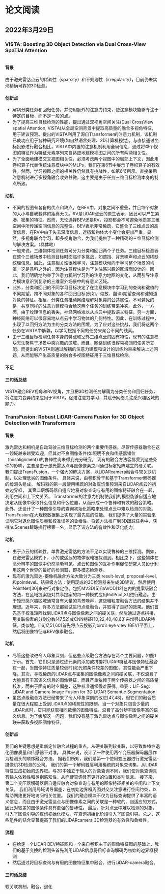 # 论文阅读
## 2022年3月29日
### VISTA: Boosting 3D Object Detection via Dual Cross-VIew SpaTial Attention
```
```
#### 背景
由于激光雷达点云的稀疏性（sparsity）和不规则性（irregularity），目前仍未实现精确可靠的3D检测。
#### 创新点
- 解耦分类任务和回归任务，并使用额外的注意力约束，使注意模块能够专注于特定的目标，而不是一般的点。
- 为了提高三维目标检测的性能，提出通过双视角空间关注(Dual CrossVIew spatial Attention, VISTA)从全局空间背景中提取高质量的融合多视角特征，用于建议预测。提出的VISTA利用了源自Transformer的注意力机制，该机制已成功应用于各种研究环境(如自然语言处理、2D计算机视觉)。与直接通过坐标投影进行融合相比，VISTA中内置的注意机制利用全局信息，通过将单个视图的特征作为特征元素序列来自适应地建模视图之间的所有两两相关性。
- 为了全面地建模交叉视图相关性，必须考虑两个视图中的局部上下文，因此用卷积算子代替传统注意模块中的MLPs，我们在第6节中展示了卷积算子的有效性。然而，学习视图之间的相关性仍然具有挑战性，如第6节所示。直接采用注意机制进行多视角融合收效甚微，这主要是由于任务三维目标检测本身的特点所致。
#### 动机
- 不同的视图有各自的优点和缺点。在BEV中，对象之间不重叠，并且每个对象的大小与自我载体的距离无关。RV是LiDAR点云的原生表示，因此可以产生紧凑、密集的特征。然而，无论选择BEV还是RV，投影都会不可避免地损害三维空间中所传递空间信息的完整性。BEV表示非常稀疏，它整合了三维点云的高度信息，在RV中由于失去深度信息，遮挡和物体大小变化会更加严重。显然，多视角联合学习，即多视角融合，为我们提供了一种精确的三维目标检测的解决方案。（具体略）
- 一般来说，三维物体检测任务可分为分类和回归两个子任务。三维目标检测器在整个三维场景中检测目标时面临许多挑战，如遮挡、背景噪声和点云的稀缺纹理信息。因此，注意相关性很难学习，注意模块倾向于学习整个场景的均值，这是意料之外的，因为注意模块是为了关注感兴趣的区域而设计的。因此，我们明确地约束了注意力机制学习到的注意力地图的变化，从而引导注意力模块意识到复杂的三维室外场景中的有意义区域。
- 此外，分类和回归的不同学习目标决定了在注意模块中学习到的查询和键值的不同期望。跨不同对象的各种回归目标(例如，缩放、翻译)期望查询和键知道对象的特征。相反，分类任务推动网络理解对象类的公共属性。不可避免的是，共享同样的注意力建模将会给这两个任务的训练带来冲突。此外，一方面，由于纹理信息的丢失，神经网络难以从点云中提取语义特征。另一方面，神经网络可以很容易地从点云中学习物体的几何特性。因此，在训练过程中，出现了以回归方法为主的分类方法的困境。为了应对这些挑战，我们将这两个任务在VISTA中解耦，以学习根据不同的任务来聚合不同的线索。
- 由于三维目标检测任务本身的特点和室外三维点云的固有特性，现有的注意模块无法聚焦于场景中感兴趣的区域。而且，网络训练很容易被回归任务所支配。而提出的VISTA则通过解耦的注意力建模和设计的训练约束来解决上述问题，从而能够产生高质量的融合多视图特征用于三维目标检测。
#### 不足

#### 三句话总结
VISTA融合BEV视角和RV视角，并且把3D检测任务解藕为分类任务和回归任务，将注意力变异约束应用于VISTA，促进注意力学习，并赋予网络关注感兴趣区域的能力。

### TransFusion: Robust LiDAR-Camera Fusion for 3D Object Detection with Transformers

#### 背景
激光雷达和相机是自动驾驶三维目标检测的两个重要传感器。尽管传感器融合在这一领域越来越受欢迎，但其对不良图像条件(如照明不良和传感器错位（misalignment）)的鲁棒性尚未得到充分研究。
现有的融合方法容易受到这些条件的影响，主要是由于激光雷达点与图像像素之间通过标定矩阵建立的硬关联。
我们提出TransFusion，一个强大的解决方案，以LiDARcamera融合与软关联机制，以处理低劣的图像条件。
具体来说，由卷积骨干和基于Transformer解码器的检测头组成。
解码器的第一层使用稀疏的对象查询集预测来自LiDAR点云的初始边界框，
其第二层解码器自适应地将对象查询与有用的图像特征融合在一起，利用空间和上下文关系。
Transformer的注意力机制使我们的模型能够自适应地决定从图像中获取什么信息和什么位置，从而形成一个鲁棒和有效的融合策略。
此外，还设计了一种图像引导的查询初始化策略来处理点云中难以检测的对象。TransFusion在大规模数据集上实现了最先进的性能。
我们提供了大量的实验来证明它对退化图像质量和校准误差的鲁棒性。将该方法推广到3D跟踪任务中，获得nuScenes跟踪排行榜第一名，显示了该方法的有效性和泛化能力。
#### 动机
- 由于点云的稀疏性，单靠激光雷达的方法不足以实现鲁棒的三维探测。例如，在激光雷达模式下，小的或遥远的物体很难被探测到。相比之下，这些物体在高分辨率的图像中仍然清晰可见。点云和图像的互补作用促使研究人员设计利用这两个世界的最好的检测器，即多模态检测器。
- 现有的激光雷达-摄像机融合方法大致分为三类:result-level, proposal-level, 和pointlevel。结果级方法：使用现成的2D检测器来生成3D建议，然后使用PointNet[30]来进行对象定位。包括MV3D[5]和AVOD[12]在内的提案级融合方法，在区域提案级对共享提案的每一种模式应用RoIPool[31]进行融合。由于矩形感兴趣区域通常含有大量的背景噪声，这些粗粒度融合方法的结果并不理想。近年来，许多方法都尝试进行点级融合，并取得了良好的效果。他们首先基于校准矩阵找到LiDAR点与图像像素之间的硬关联，然后通过逐点拼接，用关联像素的分割分数[47,52]或CNN特征[10,22,40,48,63]来增强LiDAR特征。类似地，[16,17,51,60]首先将点云投影到bird’s eye view (BEV)平面上，然后将图像特征与BEV像素融合。
#### 动机
- 尽管这些改进令人印象深刻，但这些点级融合方法存在两个主要问题，如图1所示。首先，它们只是通过逐元素的添加或拼接将LiDAR特征与图像特征融合在一起，当图像特征质量较低时(如光照条件较差的图像)，其性能会严重下降。其次，寻找稀疏的LiDAR点与密集的图像像素之间的硬关联，不仅浪费了大量具有丰富语义信息的图像特征，而且严重依赖于两个传感器之间的高质量校准，而由于固有的时空偏差，这种校准通常很难获得。重要：LIF-Seg: LiDAR and Camera Image Fusion for 3D LiDAR Semantic Segmentation
- 虽然点级融合方法已经带来了令人印象深刻的改进[47,48]，但它们的融合质量在很大程度上受到LiDAR点的稀疏性的限制。当一个对象只包含少量的LiDAR点时，它只能获取相同数量的图像特征，浪费了高分辨率图像丰富的语义信息。为了缓解这一问题，我们没有基于激光雷达点与图像像素之间的硬关联来获取多视图图像特征。

#### 创新点
我们的关键思想是重新定位融合过程的重点，从硬关联到软关联，以导致鲁棒性退化图像质量和传感器不对准。
具体来说，设计了一种使用两个变压器解码器层作为检测头的顺序融合方法。
据我们所知，我们是第一个使用变压器进行激光雷达-摄像机3D检测的公司。
我们的第一个解码器层利用稀疏的对象查询集，从LiDAR特性生成初始的边界框。与2D中独立于输入的对象查询不同，我们使对象查询具有输入依赖性和类别感知性，从而使查询具有更好的位置和类别信息。
接下来，第二个变压器解码器层自适应融合对象查询与有用的图像特征相关的空间和上下文关系。
我们利用局域诱导偏差，在初始边界框周围对交叉注意进行空间约束，以帮助网络更好地访问相关位置。
我们的融合模块不仅为目标查询提供了丰富的语义信息，而且由于激光雷达点与图像像素之间的关联是一种软的、自适应的方式，因此对较差的图像条件具有更强的鲁棒性。
最后，针对点云中难以检测的对象，引入了图像引导的查询初始化模块，在查询初始化阶段引入了图像引导。总之，这些组件的结合显著提高了我们的LiDARcamera 3D检测器的有效性和鲁棒性。

#### 流程
- 在给定一个LiDAR BEV特征图和一个来自卷积主干的图像特征图的基础上，我们的基于变换的检测头首先利用LiDAR信息将目标查询解码为初始的边界框预测
- 然后通过将目标查询与有用的图像特征集中融合，进行LiDAR-camera融合。


#### 三句话总结
软关联机制，融合，退化


